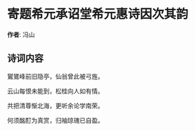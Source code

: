 # 寄题希元承诏堂希元惠诗因次其韵

**作者**: 冯山

## 诗词内容

鸑鷟峰前旧隐亭，仙翁曾此被弓旌。

云山每恨未能到，松桂向人如有情。

共把清尊惭北海，更听余论学南荣。

何须酩酊为真赏，归袖琼瑰已自盈。

